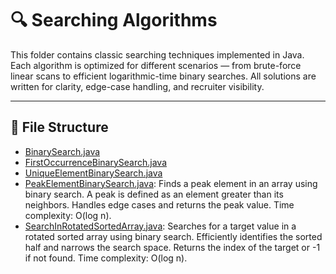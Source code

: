 # 🔍 Searching Algorithms

This folder contains classic searching techniques implemented in Java. Each algorithm is optimized for different scenarios — from brute-force linear scans to efficient logarithmic-time binary searches. All solutions are written for clarity, edge-case handling, and recruiter visibility.

---

## 📁 File Structure
- [BinarySearch.java](https://github.com/Ezhil005/DSA-Solutions/blob/master/SearchingAlgorithms/BinarySearch.java)
- [FirstOccurrenceBinarySearch.java](https://github.com/Ezhil005/DSA-Solutions/blob/master/SearchingAlgorithms/FirstOccurrenceBinarySearch.java)
- [UniqueElementBinarySearch.java](https://github.com/Ezhil005/DSA-Solutions/blob/master/SearchingAlgorithms/UniqueElementBinarySearch.java)
- [PeakElementBinarySearch.java](https://github.com/Ezhil005/DSA-Solutions/blob/master/SearchingAlgorithms/PeakElementBinarySearch.java): Finds a peak element in an array using binary search. A peak is defined as an element greater than its neighbors. Handles edge cases and returns the peak value. Time complexity: O(log n).
- [SearchInRotatedSortedArray.java](https://github.com/Ezhil005/DSA-Solutions/blob/main/SearchingAlgorithms/SearchInRotatedSortedArray.java): Searches for a target value in a rotated sorted array using binary search. Efficiently identifies the sorted half and narrows the search space. Returns the index of the target or -1 if not found. Time complexity: O(log n).

